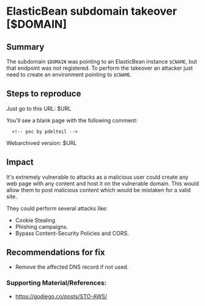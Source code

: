 
# ElasticBean subdomain takeover [$DOMAIN]

## Summary

The subdomain `$DOMAIN` was pointing to an ElasticBean instance `$CNAME`, but that endpoint was not registered. 
To perform the takeover an attacker just need to create an environment pointing to `$CNAME`. 

## Steps to reproduce
 
Just go to this URL: $URL

You'll see a blank page with the following comment: 

`  <!-- poc by pdelteil -->`

Webarchived version: $URL

## Impact

It's extremely vulnerable to attacks as a malicious user could create any web page with any content and host it on the vulnerable domain. This would allow them to post malicious content which would be mistaken for a valid site. 

They could perform several attacks like:
 - Cookie Stealing
 - Phishing campaigns. 
 - Bypass Content-Security Policies and CORS.

 
## Recommendations for fix

* Remove the affected DNS record if not used.
 

### Supporting Material/References:

 - https://godiego.co/posts/STO-AWS/
